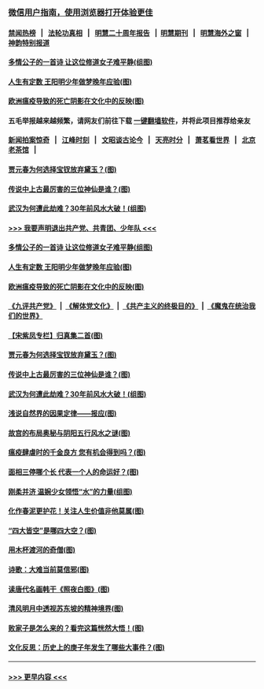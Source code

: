 ### [微信用户指南，使用浏览器打开体验更佳](https://github.com/gfw-breaker/banned-news1/blob/master/indexes/wechat-guide.md?t=0)
#### [禁闻热榜](热点新闻.md?t=0)  &nbsp;&nbsp;|&nbsp;&nbsp; [法轮功真相](https://github.com/gfw-breaker/truth/blob/master/README.md?t=0) &nbsp;&nbsp;|&nbsp;&nbsp; [明慧二十周年报告](https://github.com/gfw-breaker/mh-reports/blob/master/README.md?t=0) &nbsp;&nbsp;|&nbsp;&nbsp;[明慧期刊](https://github.com/gfw-breaker/mh-qikan) &nbsp;&nbsp;|&nbsp;&nbsp; [明慧海外之窗](https://github.com/gfw-breaker/mh-news/blob/master/README.md?t=0) &nbsp;&nbsp;|&nbsp;&nbsp; [神韵特别报道](https://github.com/gfw-breaker/mh-news/blob/master/shenyun.md?t=0)
#### [多情公子的一首诗 让这位修道女子难平静(组图)](../pages/p7/886851.md?t=02040044) 
#### [人生有定数 王阳明少年做梦晚年应验(图)](../pages/p7/921608.md?t=02040044) 
#### [欧洲瘟疫导致的死亡阴影在文化中的反映(图)](../pages/p7/921313.md?t=02040044) 
#### 五毛举报越来越频繁，请网友们前往下载 [一键翻墙软件](https://github.com/gfw-breaker/ssr-accounts)，并将此项目推荐给亲友
#### [新闻拍案惊奇](https://github.com/gfw-breaker/banned-news1/blob/master/pages/link4.md) &nbsp;&nbsp;|&nbsp;&nbsp; [江峰时刻](https://github.com/gfw-breaker/banned-news1/blob/master/pages/link4.md) &nbsp;&nbsp;|&nbsp;&nbsp; [文昭谈古论今](https://github.com/gfw-breaker/banned-news1/blob/master/pages/link4.md) &nbsp;&nbsp;|&nbsp;&nbsp; [天亮时分](https://github.com/gfw-breaker/banned-news1/blob/master/pages/link4.md) &nbsp;&nbsp;|&nbsp;&nbsp; [萧茗看世界](https://github.com/gfw-breaker/banned-news1/blob/master/pages/link4.md) &nbsp;&nbsp;|&nbsp;&nbsp; [北京老茶馆](https://github.com/gfw-breaker/banned-news1/blob/master/pages/link4.md) &nbsp;&nbsp;|&nbsp;&nbsp; 
#### [贾元春为何选择宝钗放弃黛玉？(图)](../pages/p7/921330.md?t=02040044) 
#### [传说中上古最厉害的三位神仙是谁？(图)](../pages/p7/921337.md?t=02040044) 
#### [武汉为何遭此劫难？30年前风水大破！(组图)](../pages/p7/921355.md?t=02040044) 
#### [>>> 我要声明退出共产党、共青团、少年队 <<<](https://github.com/begood0513/goodnews/blob/master/quit/letter.md) 
#### [多情公子的一首诗 让这位修道女子难平静(组图)](../pages/p7/886851.md?t=02040044) 
#### [人生有定数 王阳明少年做梦晚年应验(图)](../pages/p7/921608.md?t=02040044) 
#### [欧洲瘟疫导致的死亡阴影在文化中的反映(图)](../pages/p7/921313.md?t=02040044) 
#### [《九评共产党》](https://github.com/begood0513/9ping.md/blob/master/README.md) &nbsp;|&nbsp; [《解体党文化》](../../../../jtdwh.md/blob/master/README.md)  &nbsp;|&nbsp; [《共产主义的终极目的》](../../../../gczydzjmd.md/blob/master/README.md) &nbsp;|&nbsp; [《魔鬼在统治我们的世界》](../../../../mgztzwmdsj.md/blob/master/README.md) 
#### [【宋紫凤专栏】归真集二首(图)](../pages/p7/921582.md?t=02040044) 
#### [贾元春为何选择宝钗放弃黛玉？(图)](../pages/p7/921330.md?t=02040044) 
#### [传说中上古最厉害的三位神仙是谁？(图)](../pages/p7/921337.md?t=02040044) 
#### [武汉为何遭此劫难？30年前风水大破！(组图)](../pages/p7/921355.md?t=02040044) 
#### [浅说自然界的因果定律——报应(图)](../pages/p7/921325.md?t=02040044) 
#### [故宫的布局奥秘与阴阳五行风水之谜(图)](../pages/p7/921340.md?t=02040044) 
#### [瘟疫肆虐时的千金良方 您有机会得到吗？(图)](../pages/p7/921293.md?t=02040044) 
#### [面相三停哪个长 代表一个人的命运好？(图)](../pages/p7/892043.md?t=02040044) 
#### [刚柔并济 温婉少女领悟“水”的力量(组图)](../pages/p7/921088.md?t=02040044) 
#### [化作春泥更护花！关注人生价值非他莫属(图)](../pages/p7/893296.md?t=02040044) 
#### [“四大皆空”是哪四大空？(图)](../pages/p7/920924.md?t=02040044) 
#### [用木杯渡河的奇僧(图)](../pages/p7/920976.md?t=02040044) 
#### [诗歌：大难当前莫信邪(图)](../pages/p7/920917.md?t=02040044) 
#### [读唐代名画韩干《照夜白图》(图)](../pages/p7/921424.md?t=02040044) 
#### [清风明月中透视苏东坡的精神境界(图)](../pages/p7/920734.md?t=02040044) 
#### [败家子是怎么来的？看完这篇恍然大悟！(图)](../pages/p7/920412.md?t=02040044) 
#### [文化反思：历史上的庚子年发生了哪些大事件？(图)](../pages/p7/920919.md?t=02040044) 

----
#### [ >>> 更早内容 <<< ](../indexes/p7-earlier.md)
